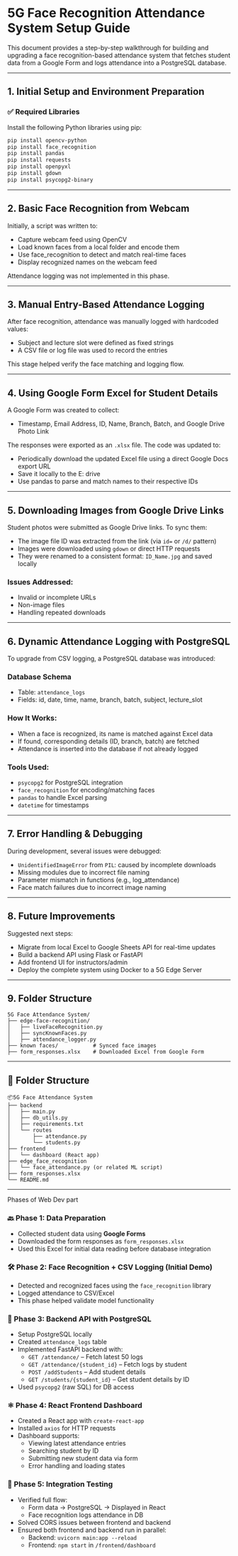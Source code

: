# 5G Face Recognition Attendance System Setup Guide

This document provides a step-by-step walkthrough for building and upgrading a face recognition-based attendance system that fetches student data from a Google Form and logs attendance into a PostgreSQL database.

---

## 1. Initial Setup and Environment Preparation

### ✅ Required Libraries
Install the following Python libraries using pip:

```bash
pip install opencv-python
pip install face_recognition
pip install pandas
pip install requests
pip install openpyxl
pip install gdown
pip install psycopg2-binary
```

---

## 2. Basic Face Recognition from Webcam

Initially, a script was written to:
- Capture webcam feed using OpenCV
- Load known faces from a local folder and encode them
- Use face_recognition to detect and match real-time faces
- Display recognized names on the webcam feed

Attendance logging was not implemented in this phase.

---

## 3. Manual Entry-Based Attendance Logging

After face recognition, attendance was manually logged with hardcoded values:
- Subject and lecture slot were defined as fixed strings
- A CSV file or log file was used to record the entries

This stage helped verify the face matching and logging flow.

---

## 4. Using Google Form Excel for Student Details

A Google Form was created to collect:
- Timestamp, Email Address, ID, Name, Branch, Batch, and Google Drive Photo Link

The responses were exported as an `.xlsx` file. The code was updated to:
- Periodically download the updated Excel file using a direct Google Docs export URL
- Save it locally to the E: drive
- Use pandas to parse and match names to their respective IDs

---

## 5. Downloading Images from Google Drive Links

Student photos were submitted as Google Drive links. To sync them:
- The image file ID was extracted from the link (via `id=` or `/d/` pattern)
- Images were downloaded using `gdown` or direct HTTP requests
- They were renamed to a consistent format: `ID_Name.jpg` and saved locally

### Issues Addressed:
- Invalid or incomplete URLs
- Non-image files
- Handling repeated downloads

---

## 6. Dynamic Attendance Logging with PostgreSQL

To upgrade from CSV logging, a PostgreSQL database was introduced:

### Database Schema
- Table: `attendance_logs`
- Fields: id, date, time, name, branch, batch, subject, lecture_slot

### How It Works:
- When a face is recognized, its name is matched against Excel data
- If found, corresponding details (ID, branch, batch) are fetched
- Attendance is inserted into the database if not already logged

### Tools Used:
- `psycopg2` for PostgreSQL integration
- `face_recognition` for encoding/matching faces
- `pandas` to handle Excel parsing
- `datetime` for timestamps

---

## 7. Error Handling & Debugging

During development, several issues were debugged:
- `UnidentifiedImageError` from `PIL`: caused by incomplete downloads
- Missing modules due to incorrect file naming
- Parameter mismatch in functions (e.g., log_attendance)
- Face match failures due to incorrect image naming

---

## 8. Future Improvements

Suggested next steps:
- Migrate from local Excel to Google Sheets API for real-time updates
- Build a backend API using Flask or FastAPI
- Add frontend UI for instructors/admin
- Deploy the complete system using Docker to a 5G Edge Server

---

## 9. Folder Structure
```
5G Face Attendance System/
├── edge-face-recognition/
│   ├── liveFaceRecognition.py
│   ├── syncKnownFaces.py
│   ├── attendance_logger.py
├── known faces/           # Synced face images
├── form_responses.xlsx    # Downloaded Excel from Google Form
```

---
## 📁 Folder Structure

```
📦5G Face Attendance System
├── backend
│   ├── main.py
│   ├── db_utils.py
│   ├── requirements.txt
│   └── routes
│       ├── attendance.py
│       └── students.py
├── frontend
│   └── dashboard (React app)
├── edge_face_recognition
│   └── face_attendance.py (or related ML script)
├── form_responses.xlsx
└── README.md
```

---
Phases of Web Dev part

### 🔙 Phase 1: Data Preparation
- Collected student data using **Google Forms**
- Downloaded the form responses as `form_responses.xlsx`
- Used this Excel for initial data reading before database integration

### 🛠️ Phase 2: Face Recognition + CSV Logging (Initial Demo)
- Detected and recognized faces using the `face_recognition` library
- Logged attendance to CSV/Excel
- This phase helped validate model functionality

### 🧩 Phase 3: Backend API with PostgreSQL
- Setup PostgreSQL locally
- Created `attendance_logs` table
- Implemented FastAPI backend with:
  - `GET /attendance/` – Fetch latest 50 logs
  - `GET /attendance/{student_id}` – Fetch logs by student
  - `POST /addStudents` – Add student details
  - `GET /students/{student_id}` – Get student details by ID
- Used `psycopg2` (raw SQL) for DB access

### ⚛️ Phase 4: React Frontend Dashboard
- Created a React app with `create-react-app`
- Installed `axios` for HTTP requests
- Dashboard supports:
  - Viewing latest attendance entries
  - Searching student by ID
  - Submitting new student data via form
  - Error handling and loading states

### 🔄 Phase 5: Integration Testing
- Verified full flow:
  - Form data → PostgreSQL → Displayed in React
  - Face recognition logs attendance in DB
- Solved CORS issues between frontend and backend
- Ensured both frontend and backend run in parallel:
  - Backend: `uvicorn main:app --reload`
  - Frontend: `npm start` in `/frontend/dashboard`
